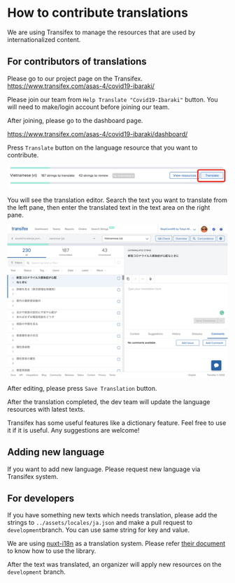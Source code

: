 # How to contribute translations

We are using Transifex to manage the resources that are used by internationalized content.

## For contributors of translations

Please go to our project page on the Transifex.<br>
https://www.transifex.com/asas-4/covid19-ibaraki/

Please join our team from `Help Translate "Covid19-Ibaraki"` button. You will need to make/login account before joining our team.

<!-- ![](./.github/img/2020-03-16-16-05-37.png) -->

After joining, please go to the dashboard page.

https://www.transifex.com/asas-4/covid19-ibaraki/dashboard/

Press `Translate` button on the language resource that you want to contribute.

![](./.github/img/2020-03-16-16-09-47.png)

You will see the translation editor. Search the text you want to translate from the left pane, then enter the translated text in the text area on the right pane.

![](./.github/img/2020-03-16-16-11-14.png)

After editing, please press `Save Translation` button.

After the translation completed, the dev team will update the language resources with latest texts.

Transifex has some useful features like a dictionary feature. Feel free to use it if it is useful. Any suggestions are welcome!

## Adding new language

If you want to add new language. Please request new language via Transifex system.

## For developers

If you have something new texts which needs translation, please add the strings to `../assets/locales/ja.json` and make a pull request to `development`branch. You can use same string for key and value.

We are using [nuxt-i18n](https://github.com/nuxt-community/nuxt-i18n) as a translation system. Please refer [their document](https://nuxtjs.org/examples/i18n/) to know how to use the library.

After the text was translated, an organizer will apply new resources on the `development` branch.
